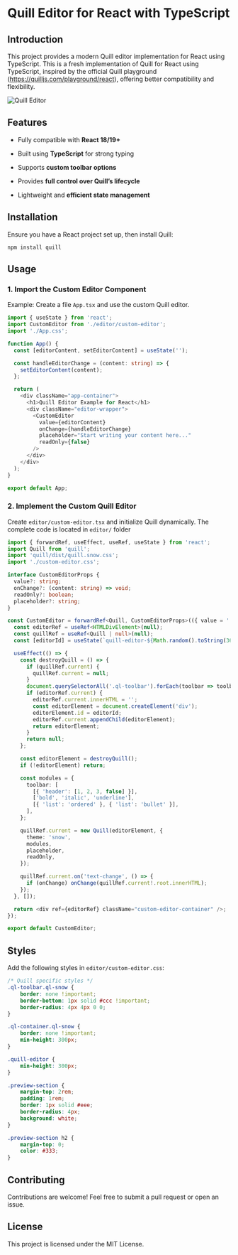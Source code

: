# Quill Editor for React with TypeScript

## Introduction

This project provides a modern Quill editor implementation for React using TypeScript. This is a fresh implementation of Quill for React using TypeScript, inspired by the official Quill playground (https://quilljs.com/playground/react), offering better compatibility and flexibility.


![Quill Editor](https://appwiz.dev/assets/images/editor.png)

## Features

-   Fully compatible with **React 18/19+**
    
-   Built using **TypeScript** for strong typing
    
-   Supports **custom toolbar options**
    
-   Provides **full control over Quill’s lifecycle**
    
-   Lightweight and **efficient state management**
    

## Installation

Ensure you have a React project set up, then install Quill:

    npm install quill

## Usage

### 1. Import the Custom Editor Component

Example: Create a file `App.tsx` and use the custom Quill editor.

```typescript
import { useState } from 'react';
import CustomEditor from './editor/custom-editor';
import './App.css';

function App() {
  const [editorContent, setEditorContent] = useState('');

  const handleEditorChange = (content: string) => {
    setEditorContent(content);
  };

  return (
    <div className="app-container">
      <h1>Quill Editor Example for React</h1>
      <div className="editor-wrapper">
        <CustomEditor
          value={editorContent}
          onChange={handleEditorChange}
          placeholder="Start writing your content here..."
          readOnly={false}
        />
      </div>
    </div>
  );
}

export default App;
```

### 2. Implement the Custom Quill Editor

Create `editor/custom-editor.tsx` and initialize Quill dynamically.
The complete code is located in `editor/` folder

```typescript
import { forwardRef, useEffect, useRef, useState } from 'react';
import Quill from 'quill';
import 'quill/dist/quill.snow.css';
import './custom-editor.css';

interface CustomEditorProps {
  value?: string;
  onChange?: (content: string) => void;
  readOnly?: boolean;
  placeholder?: string;
}

const CustomEditor = forwardRef<Quill, CustomEditorProps>(({ value = '', onChange, readOnly = false, placeholder = 'Write something...' }, ref) => {
  const editorRef = useRef<HTMLDivElement>(null);
  const quillRef = useRef<Quill | null>(null);
  const [editorId] = useState(`quill-editor-${Math.random().toString(36).substring(2, 9)}`);

  useEffect(() => {
    const destroyQuill = () => {
      if (quillRef.current) {
        quillRef.current = null;
      }
      document.querySelectorAll('.ql-toolbar').forEach(toolbar => toolbar.remove());
      if (editorRef.current) {
        editorRef.current.innerHTML = '';
        const editorElement = document.createElement('div');
        editorElement.id = editorId;
        editorRef.current.appendChild(editorElement);
        return editorElement;
      }
      return null;
    };

    const editorElement = destroyQuill();
    if (!editorElement) return;

    const modules = {
      toolbar: [
        [{ 'header': [1, 2, 3, false] }],
        ['bold', 'italic', 'underline'],
        [{ 'list': 'ordered' }, { 'list': 'bullet' }],
      ],
    };

    quillRef.current = new Quill(editorElement, {
      theme: 'snow',
      modules,
      placeholder,
      readOnly,
    });

    quillRef.current.on('text-change', () => {
      if (onChange) onChange(quillRef.current!.root.innerHTML);
    });
  }, []);

  return <div ref={editorRef} className="custom-editor-container" />;
});

export default CustomEditor;
```

## Styles

Add the following styles in `editor/custom-editor.css`:

```css
/* Quill specific styles */
.ql-toolbar.ql-snow {
    border: none !important;
    border-bottom: 1px solid #ccc !important;
    border-radius: 4px 4px 0 0;
}

.ql-container.ql-snow {
    border: none !important;
    min-height: 300px;
}

.quill-editor {
    min-height: 300px;
}

.preview-section {
    margin-top: 2rem;
    padding: 1rem;
    border: 1px solid #eee;
    border-radius: 4px;
    background: white;
}

.preview-section h2 {
    margin-top: 0;
    color: #333;
}
```

## Contributing

Contributions are welcome! Feel free to submit a pull request or open an issue.

## License

This project is licensed under the MIT License.